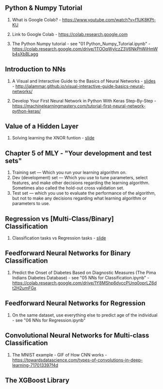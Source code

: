 ## Python & Numpy Tutorial
1. What is Google Colab? - https://www.youtube.com/watch?v=f1UK8KPt-KU

1. Link to Google Colab - https://colab.research.google.com

1. The Python Numpy tutorial - see "01 Python_Numpy_Tutorial.ipynb" - https://colab.research.google.com/drive/1TOOqWylczZ3V6NkPhWiHmWb4sXbBLagg

## Introduction to NNs
1. A Visual and Interactive Guide to the Basics of Neural Networks - 
[slides](https://github.com/badriadhikari/2019-Spring-DL/blob/master/Course%20Content/Module%201%20-%20Intro%20to%20ML/02%20Visual%20Guide%20to%20NN.pdf) - http://jalammar.github.io/visual-interactive-guide-basics-neural-networks/

1. Develop Your First Neural Network in Python With Keras Step-By-Step - https://machinelearningmastery.com/tutorial-first-neural-network-python-keras/

## Value of a Hidden Layer
1. Solving learning the XNOR funtion - [slide](https://github.com/badriadhikari/2019-Spring-DL/blob/master/Course%20Content/Module%201%20-%20Intro%20to%20ML/03%20XNOR%20and%20Hidden%20Layer.pdf)

## Chapter 5 of MLY - "Your development and test sets"
1. Training set — Which you run your learning algorithm on.
1. Dev (development) set — Which you use to tune parameters, select features, and make other decisions regarding the learning algorithm. Sometimes also called the hold-out cross validation set.
1. Test set — which you use to evaluate the performance of the algorithm, but not to make
any decisions regarding what learning algorithm or parameters to use.

## Regression vs [Multi-Class/Binary] Classification 
1. Classification tasks vs Regression tasks - [slide](https://github.com/badriadhikari/2019-Spring-DL/blob/master/Course%20Content/Module%201%20-%20Intro%20to%20ML/04%20Regression%20vs%20Classification.pdf)

## Feedforward Neural Networks for Binary Classification
1. Predict the Onset of Diabetes Based on Diagnostic Measures (The Pima Indians Diabetes Database) - see "05 NNs for Classification.ipynb" - https://colab.research.google.com/drive/1Y8MShp6dyccPUnq0oprLZ6dt2H2umFGx

## Feedforward Neural Networks for Regression
1. On the same dataset, use everything else to predict age of the individual - see "06 NNs for Regression.ipynb"

## Convolutional Neural Networks for Multi-class Classification
1. The MNIST example - 
GIF of How CNN works - https://towardsdatascience.com/types-of-convolutions-in-deep-learning-717013397f4d 

## The XGBoost Library



